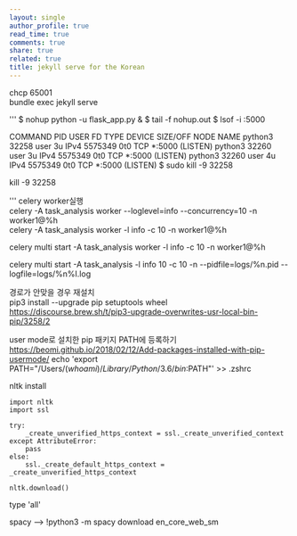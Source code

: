 ```yaml
---
layout: single
author_profile: true
read_time: true
comments: true
share: true
related: true
title: jekyll serve for the Korean
---
```


chcp 65001  
bundle exec jekyll serve

'''
$ nohup python -u flask_app.py &
$ tail -f nohup.out
$ lsof -i :5000

COMMAND   PID  USER   FD   TYPE  DEVICE SIZE/OFF NODE NAME
python3 32258 user    3u  IPv4 5575349      0t0  TCP *:5000 (LISTEN)
python3 32260 user    3u  IPv4 5575349      0t0  TCP *:5000 (LISTEN)
python3 32260 user    4u  IPv4 5575349      0t0  TCP *:5000 (LISTEN)
$ sudo kill -9 32258








 kill -9 32258



'''
celery worker실행  
celery -A task_analysis worker --loglevel=info --concurrency=10 -n worker1@%h   
celery -A task_analysis worker -l info -c 10 -n worker1@%h 

celery multi start -A task_analysis worker -l info -c 10 -n worker1@%h 

celery multi start -A task_analysis  -l info 10 -c 10 -n --pidfile=logs/%n.pid --logfile=logs/%n%I.log


경로가 안맞을 경우 재설치  
pip3 install --upgrade pip setuptools wheel  
https://discourse.brew.sh/t/pip3-upgrade-overwrites-usr-local-bin-pip/3258/2

user mode로 설치한 pip 패키지 PATH에 등록하기
https://beomi.github.io/2018/02/12/Add-packages-installed-with-pip-usermode/
echo 'export PATH="/Users/$(whoami)/Library/Python/3.6/bin:$PATH"' >> .zshrc

nltk install 
```
import nltk
import ssl

try:
    _create_unverified_https_context = ssl._create_unverified_context
except AttributeError:
    pass
else:
    ssl._create_default_https_context = _create_unverified_https_context

nltk.download()
```
type 'all'

spacy -->
!python3 -m spacy download en_core_web_sm



